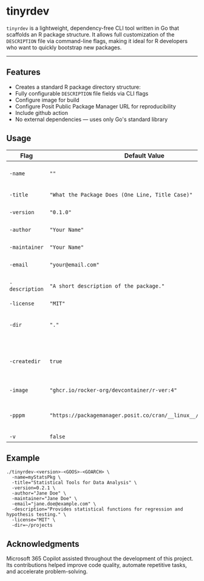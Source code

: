 # tinyrdev

`tinyrdev` is a lightweight, dependency-free CLI tool written in Go that scaffolds an R package structure. It allows full customization of the `DESCRIPTION` file via command-line flags, making it ideal for R developers who want to quickly bootstrap new packages.

---

## Features

- Creates a standard R package directory structure:
- Fully configurable `DESCRIPTION` file fields via CLI flags
- Configure image for build
- Configure Posit Public Package Manager URL for reproducibility
- Include github action
- No external dependencies — uses only Go's standard library

## Usage

| Flag           | Default Value                                                   | Description                                      |
| -------------- | --------------------------------------------------------------- | ------------------------------------------------ |
| `-name`        | `""`                                                            | Name of the R package (**required**)             |
| `-title`       | `"What the Package Does (One Line, Title Case)"`                | Title of the package                             |
| `-version`     | `"0.1.0"`                                                       | Version of the package                           |
| `-author`      | `"Your Name"`                                                   | Author of the package                            |
| `-maintainer`  | `"Your Name"`                                                   | Maintainer of the package                        |
| `-email`       | `"your@email.com"`                                              | Maintainer email                                 |
| `-description` | `"A short description of the package."`                         | Description of the package                       |
| `-license`     | `"MIT"`                                                         | License type                                     |
| `-dir`         | `"."`                                                           | Target directory to create the package in        |
| `-createdir`   | `true`                                                          | Should a folder with the package name be created |
| `-image`       | `"ghcr.io/rocker-org/devcontainer/r-ver:4"`                     | Devcontainer image                               |
| `-pppm`        | `"https://packagemanager.posit.co/cran/__linux__/noble/latest"` | Posit Public Package Manager URL                 |
| `-v`           | `false`                                                         | Print version                                    |


## Example

```
./tinyrdev-<version>-<GOOS>-<GOARCH> \
  -name=myStatsPkg \
  -title="Statistical Tools for Data Analysis" \
  -version=0.2.1 \
  -author="Jane Doe" \
  -maintainer="Jane Doe" \
  -email="jane.doe@example.com" \
  -description="Provides statistical functions for regression and hypothesis testing." \
  -license="MIT" \
  -dir=~/projects
```

## Acknowledgments

Microsoft 365 Copilot assisted throughout the development of this project. Its contributions helped improve code quality, automate repetitive tasks, and accelerate problem-solving.